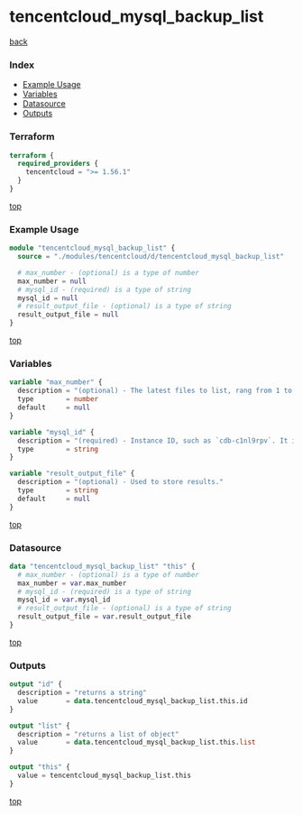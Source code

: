 # tencentcloud_mysql_backup_list

[back](../tencentcloud.md)

### Index

- [Example Usage](#example-usage)
- [Variables](#variables)
- [Datasource](#datasource)
- [Outputs](#outputs)

### Terraform

```terraform
terraform {
  required_providers {
    tencentcloud = ">= 1.56.1"
  }
}
```

[top](#index)

### Example Usage

```terraform
module "tencentcloud_mysql_backup_list" {
  source = "./modules/tencentcloud/d/tencentcloud_mysql_backup_list"

  # max_number - (optional) is a type of number
  max_number = null
  # mysql_id - (required) is a type of string
  mysql_id = null
  # result_output_file - (optional) is a type of string
  result_output_file = null
}
```

[top](#index)

### Variables

```terraform
variable "max_number" {
  description = "(optional) - The latest files to list, rang from 1 to 10000. And the default value is `10`."
  type        = number
  default     = null
}

variable "mysql_id" {
  description = "(required) - Instance ID, such as `cdb-c1nl9rpv`. It is identical to the instance ID displayed in the database console page."
  type        = string
}

variable "result_output_file" {
  description = "(optional) - Used to store results."
  type        = string
  default     = null
}
```

[top](#index)

### Datasource

```terraform
data "tencentcloud_mysql_backup_list" "this" {
  # max_number - (optional) is a type of number
  max_number = var.max_number
  # mysql_id - (required) is a type of string
  mysql_id = var.mysql_id
  # result_output_file - (optional) is a type of string
  result_output_file = var.result_output_file
}
```

[top](#index)

### Outputs

```terraform
output "id" {
  description = "returns a string"
  value       = data.tencentcloud_mysql_backup_list.this.id
}

output "list" {
  description = "returns a list of object"
  value       = data.tencentcloud_mysql_backup_list.this.list
}

output "this" {
  value = tencentcloud_mysql_backup_list.this
}
```

[top](#index)